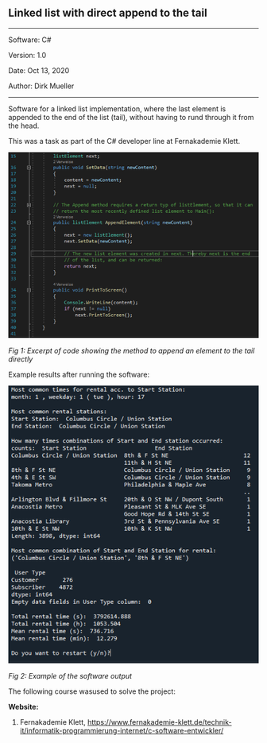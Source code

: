 ## Linked list with direct append to the tail
**********************************************
Software:		C# 

Version:    	1.0

Date: 			Oct 13, 2020

Author:			Dirk Mueller
**********************************************
Software for a linked list implementation, where the last element is appended to the end of the list (tail), without having to rund 
through it from the head.

This was a task as part of the C# developer line at Fernakademie Klett.

![](https://github.com/DirkMueller8/linked_list/blob/master/screenshot_code.png)

*Fig 1: Excerpt of code showing the method to append an element to the tail directly*

Example results after running the software:

![](https://github.com/DirkMueller8/python_bikeshare_project/blob/master/snapshot_1.png)

*Fig 2: Example of the software output*

The following course wasused to solve the project:

**Website:**

1. Fernakademie Klett, https://www.fernakademie-klett.de/technik-it/informatik-programmierung-internet/c-software-entwickler/ 